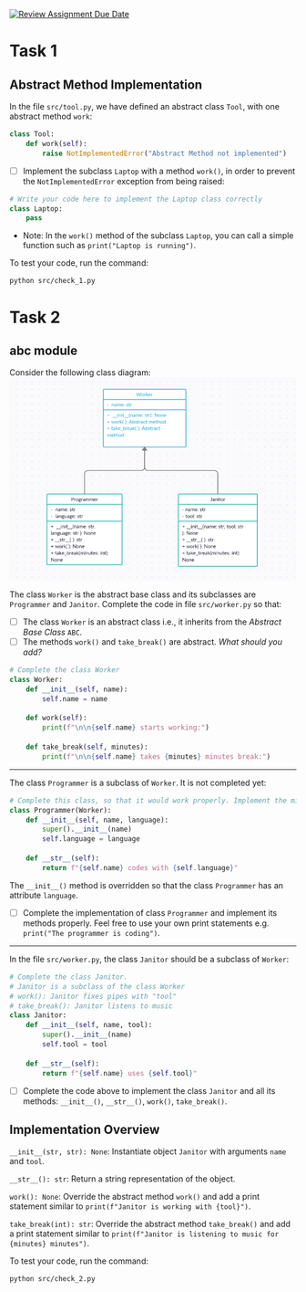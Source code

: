 [![Review Assignment Due Date](https://classroom.github.com/assets/deadline-readme-button-22041afd0340ce965d47ae6ef1cefeee28c7c493a6346c4f15d667ab976d596c.svg)](https://classroom.github.com/a/xWlBhWCC)
# Task 1
## Abstract Method Implementation

In the file ``src/tool.py``, we have defined an abstract class ``Tool``, with one abstract method ``work``:

```python
class Tool:
    def work(self):
        raise NotImplementedError("Abstract Method not implemented")
```

- [ ] Implement the subclass ``Laptop`` with a method ``work()``, in order to prevent the ``NotImplementedError`` exception from being raised:

```python
# Write your code here to implement the Laptop class correctly
class Laptop:
    pass
```
- Note: In the ``work()`` method of the subclass ``Laptop``, you can call a simple function such as `print("Laptop is running")`.

To test your code, run the command:
```
python src/check_1.py
```

# Task 2
## abc module
Consider the following class diagram:
![class diagram](class_diagram.PNG)

The class ``Worker`` is the abstract base class and its subclasses are ``Programmer`` and ``Janitor``.
Complete the code in file ``src/worker.py`` so that:
- [ ] The class ``Worker`` is an abstract class i.e., it inherits from the *Abstract Base Class* ``ABC``.
- [ ] The methods ``work()`` and ``take_break()`` are abstract. *What should you add?*

```python
# Complete the class Worker
class Worker:
    def __init__(self, name):
        self.name = name

    def work(self):
        print(f"\n\n{self.name} starts working:")

    def take_break(self, minutes):
        print(f"\n\n{self.name} takes {minutes} minutes break:")
```
---
The class ``Programmer`` is a subclass of ``Worker``. It is not completed yet:
```python
# Complete this class, so that it would work properly. Implement the missing methods
class Programmer(Worker):
    def __init__(self, name, language):
        super().__init__(name)
        self.language = language

    def __str__(self):
        return f"{self.name} codes with {self.language}"
```

The ``__init__()`` method is overridden so that the class ``Programmer`` has an attribute ``language``.

- [ ] Complete the implementation of class ``Programmer`` and implement its methods properly. Feel free to use your own print statements e.g. `print("The programmer is coding")`.
---
In the file ``src/worker.py``, the class ``Janitor`` should be a subclass of ``Worker``:
```python
# Complete the class Janitor.
# Janitor is a subclass of the class Worker
# work(): Janitor fixes pipes with "tool"
# take_break(): Janitor listens to music
class Janitor:
    def __init__(self, name, tool):
        super().__init__(name)
        self.tool = tool

    def __str__(self):
        return f"{self.name} uses {self.tool}"
```
- [ ] Complete the code above to implement the class ``Janitor`` and all its methods: ``__init__()``, ``__str__()``, ``work()``, ``take_break()``.

## Implementation Overview
``__init__(str, str): None``: Instantiate object ``Janitor`` with arguments ``name`` and ``tool``.

``__str__(): str``: Return a string representation of the object.

``work(): None``: Override the abstract method ``work()`` and add a print statement similar to `print(f"Janitor is working with {tool}")`.

``take_break(int): str``: Override the abstract method ``take_break()`` and add a print statement similar to `print(f"Janitor is listening to music for {minutes} minutes")`.

To test your code, run the command:
```
python src/check_2.py
```
